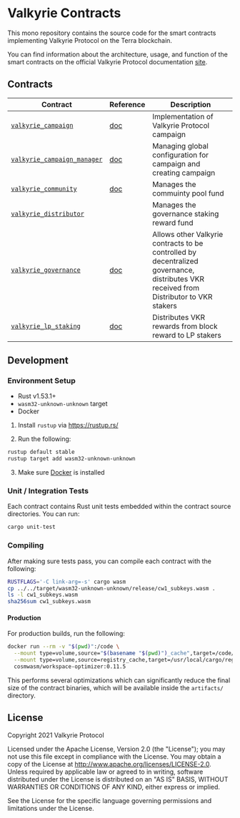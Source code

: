 # Valkyrie Contracts
This mono repository contains the source code for the smart contracts implementing Valkyrie Protocol on the Terra blockchain.

You can find information about the architecture, usage, and function of the smart contracts on the official Valkyrie Protocol documentation [site](https://docs.valkyrieprotocol.com).

## Contracts
| Contract                                            | Reference                                              | Description                                                                                                                        |
| --------------------------------------------------- | ------------------------------------------------------ | ---------------------------------------------------------------------------------------------------------------------------------- |
| [`valkyrie_campaign`](./contracts/campaign)  | [doc](https://docs.valkyrieprotocol.com/campaign) | Implementation of Valkyrie Protocol campaign                                             |
| [`valkyrie_campaign_manager`](../contracts/campaign_manager) | [doc](https://docs.valkyrieprotocol.com/campaign-manager) | Managing global configuration for campaign and creating campaign                                                                                                   |
| [`valkyrie_community`](./contracts/community)      | [doc](https://docs.valkyrieprotocol.com/community)   | Manages the commuinty pool fund                                                       |
| [`valkyrie_distributor`](./contracts/distributor)              |  | Manages the governance staking reward fund |
| [`valkyrie_governance`](./contracts/governance)            | [doc](https://docs.valkyrieprotocol.com/governance)      | Allows other Valkyrie contracts to be controlled by decentralized governance, distributes VKR received from Distributor to VKR stakers                                                                                   |
| [`valkyrie_lp_staking`](./contracts/lp_staking)        | [doc](https://docs.valkyrieprotocol.com/staking)    | Distributes VKR rewards from block reward to LP stakers                                                                   |

## Development

### Environment Setup

- Rust v1.53.1+
- `wasm32-unknown-unknown` target
- Docker

1. Install `rustup` via https://rustup.rs/

2. Run the following:

```sh
rustup default stable
rustup target add wasm32-unknown-unknown
```

3. Make sure [Docker](https://www.docker.com/) is installed

### Unit / Integration Tests

Each contract contains Rust unit tests embedded within the contract source directories. You can run:

```sh
cargo unit-test
```

### Compiling

After making sure tests pass, you can compile each contract with the following:

```sh
RUSTFLAGS='-C link-arg=-s' cargo wasm
cp ../../target/wasm32-unknown-unknown/release/cw1_subkeys.wasm .
ls -l cw1_subkeys.wasm
sha256sum cw1_subkeys.wasm
```

#### Production

For production builds, run the following:

```sh
docker run --rm -v "$(pwd)":/code \
  --mount type=volume,source="$(basename "$(pwd)")_cache",target=/code/target \
  --mount type=volume,source=registry_cache,target=/usr/local/cargo/registry \
  cosmwasm/workspace-optimizer:0.11.5
```

This performs several optimizations which can significantly reduce the final size of the contract binaries, which will be available inside the `artifacts/` directory.

## License

Copyright 2021 Valkyrie Protocol

Licensed under the Apache License, Version 2.0 (the "License"); you may not use this file except in compliance with the License. You may obtain a copy of the License at http://www.apache.org/licenses/LICENSE-2.0. Unless required by applicable law or agreed to in writing, software distributed under the License is distributed on an "AS IS" BASIS, WITHOUT WARRANTIES OR CONDITIONS OF ANY KIND, either express or implied.

See the License for the specific language governing permissions and limitations under the License.